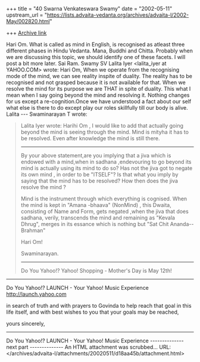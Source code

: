 +++
title = "40 Swarna Venkateswara Swamy"
date = "2002-05-11"
upstream_url = "https://lists.advaita-vedanta.org/archives/advaita-l/2002-May/002820.html"

+++
[Archive link](https://lists.advaita-vedanta.org/archives/advaita-l/2002-May/002820.html)


 Hari Om. What is called as mind in English, is recognised as atleast three different phases in Hindu Vedanta. Mana, Buddhi and Chitta. Probably when we are discussing this topic, we should identify one of these facets. I will post a bit more later. Sai Ram.
Swamy SV
  Lalita Iyer <lalita_iyer at YAHOO.COM> wrote: Hari Om, When we operate from the recognising mode of
the mind, we can see reality inspite of duality. The
reality has to be recognised and not grasped because
it is not available for that. When we resolve the mind
for its purpose we are THAT in spite of duality. This
what I mean when I say going beyond the mind and
resolving it. Nothing changes for us except a
re-cognition.Once we have understood a fact about our
self what else is there to do except play our roles
skillfully till our body is alive. Lalita
--- Swaminarayan T wrote:
>
>
> Lalita Iyer wrote:
> Harihi Om , I would like to add that actually going
> beyond the mind is seeing through the mind. Mind is
> mityha it has to be resolved. Even after knowledge
> the
> mind is still there.
>
> --------------------------------------------------
>
> By your above statement,are you implying that a jiva
> which is endowed with a mind,when in sadhana
> ,endevouring to go beyond its mind is actually using
> its mind to do so? Has not the jiva got to negate
> its own mind , in order to be "ITSELF"? Is that
> what you imply by saying that the mind has to be
> resolved? How then does the jiva resolve the mind ?
>
> Mind is the instrument through which everything is
> cognised. When the mind is kept in "Amana -bhaava"
> (NonMind) , this Dwaita, consisting of Name and
> Form, gets negated ,when the jiva that does sadhana,
> verily, transcends the mind and remaining as "Kevala
> Dhrug", merges in its essance which is nothing but
> "Sat Chit Ananda--Brahman"
>
> Hari Om!
>
> Swaminarayan.
>
>
>
> ---------------------------------
> Do You Yahoo!?
> Yahoo! Shopping - Mother's Day is May 12th!


__________________________________________________
Do You Yahoo!?
LAUNCH - Your Yahoo! Music Experience
http://launch.yahoo.com

in search of truth and with prayers to Govinda to help reach  that goal in this life itself, and with best wishes to you that your goals may be reached,

yours sincerely,


---------------------------------
Do You Yahoo!?
LAUNCH - Your Yahoo! Music Experience
-------------- next part --------------
An HTML attachment was scrubbed...
URL: </archives/advaita-l/attachments/20020511/d18aa45b/attachment.html>
